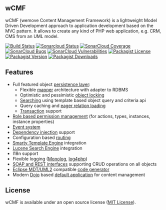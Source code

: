 wCMF
----
wCMF (wemove Content Management Framework) is a lightweight
Model Driven Development approach to application
development based on the MVC pattern. It allows to create any kind of
PHP web application, e.g. CRM, CMS from an UML model.

[![Build Status](https://img.shields.io/travis/iherwig/wcmf/master.svg?style=flat-square)](https://travis-ci.org/iherwig/wcmf)
[![Sonarcloud Status](https://sonarcloud.io/api/project_badges/measure?project=wcmf&metric=alert_status)](https://sonarcloud.io/dashboard?id=wcmf) 
[![SonarCloud Coverage](https://sonarcloud.io/api/project_badges/measure?project=wcmf&metric=coverage)](https://sonarcloud.io/component_measures/metric/coverage/list?id=wcmf)
[![SonarCloud Bugs](https://sonarcloud.io/api/project_badges/measure?project=wcmf&metric=bugs)](https://sonarcloud.io/component_measures/metric/reliability_rating/list?id=wcmf)
[![SonarCloud Vulnerabilities](https://sonarcloud.io/api/project_badges/measure?project=wcmf&metric=vulnerabilities)](https://sonarcloud.io/component_measures/metric/security_rating/list?id=wcmf)
[![Packagist License](https://img.shields.io/packagist/l/wcmf/wcmf.svg?style=flat-square)](https://github.com/iherwig/wcmf/blob/master/LICENSE)
[![Packagist Version](https://img.shields.io/packagist/v/wcmf/wcmf.svg?style=flat-square)](https://packagist.org/packages/wcmf/wcmf)
[![Packagist Downloads](https://img.shields.io/packagist/dt/wcmf/wcmf.svg?style=flat-square)](https://packagist.org/packages/wcmf/wcmf)

Features
--------
- Full featured object [persistence layer](http://wcmf.wemove.com/persistence.html):
    - Flexible [mapper](http://wcmf.wemove.com/persistence.html#pers_mappers) architecture with adapter to RDBMS
    - Optimistic and pessimistic [object locking](http://wcmf.wemove.com/persistence.html#Concurrency)
    - [Searching](http://wcmf.wemove.com/persistence.html#pers_search) using template based object query and criteria api
    - Query caching and [eager relation loading](http://wcmf.wemove.com/persistence.html#pers_builddepth)
    - [Transaction](http://wcmf.wemove.com/persistence.html#pers_tx) support
- [Role based permission management](http://wcmf.wemove.com/security.html#Authorization) (for actions, types, instances, instance properties)
- [Event system](http://wcmf.wemove.com/presentation.html#Events)
- [Dependency injection](http://wcmf.wemove.com/configuration.html#Dependencyinjection) support
- Configuration based [routing](http://wcmf.wemove.com/presentation.html#pres_routing)
- [Smarty Template Engine](http://www.smarty.net/) integration
- [Lucene Search Engine](http://framework.zend.com/manual/1.12/en/zend.search.lucene.overview.html) integration
- I18n support
- Flexible logging ([Monolog](https://github.com/Seldaek/monolog), [log4php](https://logging.apache.org/log4php/))
- [SOAP and REST interfaces](http://wcmf.wemove.com/presentation.html#WebserviceAPIs) supporting CRUD operations on all objects
- [Eclipse MDT/UML2](http://wiki.eclipse.org/MDT-UML2) compatible [code generator](http://wcmf.wemove.com/model.html#Generator)
- Modern [Dojo](https://dojotoolkit.org/) based [default application](https://github.com/iherwig/wcmf-default-app) for content management

License
--------
wCMF is available under an open source license ([MIT License](https://github.com/iherwig/wcmf/blob/master/LICENSE)).
